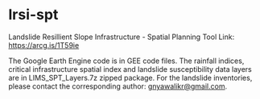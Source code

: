 # lrsi-spt
Landslide Resillient Slope Infrastructure - Spatial Planning Tool
Link:
https://arcg.is/1T59ie

The Google Earth Engine code is in GEE code files.
The rainfall indices, critical infrastructure spatial index and landslide susceptibility data layers are in LIMS_SPT_Layers.7z zipped package. 
For the landslide inventories, please contact the corresponding author: gnyawalikr@gmail.com.
